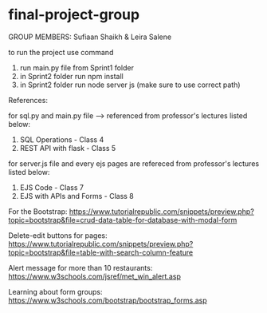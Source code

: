 # final-project-group
GROUP MEMBERS: Sufiaan Shaikh &amp; Leira Salene

to run the project use command 
1. run main.py file from Sprint1 folder
2. in Sprint2 folder run npm install
3. in Sprint2 folder run node server js  (make sure to use correct path)

References:

for sql.py and main.py file --> referenced from professor's lectures listed below:
1. SQL Operations - Class 4
2. REST API with flask - Class 5

for server.js file and every ejs pages are refereced from professor's lectures listed below:
1. EJS Code - Class 7
2. EJS with APIs and Forms - Class 8


For the Bootstrap:
https://www.tutorialrepublic.com/snippets/preview.php?topic=bootstrap&file=crud-data-table-for-database-with-modal-form

Delete-edit buttons for pages:
https://www.tutorialrepublic.com/snippets/preview.php?topic=bootstrap&file=table-with-search-column-feature

Alert message for more than 10 restaurants:
https://www.w3schools.com/jsref/met_win_alert.asp

Learning about form groups:
https://www.w3schools.com/bootstrap/bootstrap_forms.asp
